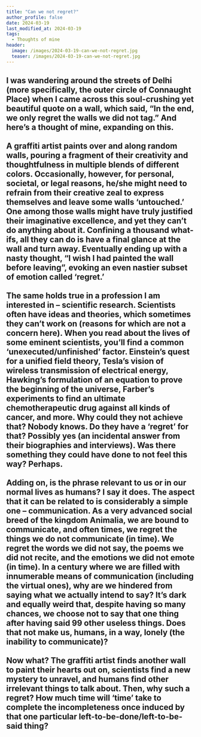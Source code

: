 ```yaml
---
title: "Can we not regret?"
author_profile: false
date: 2024-03-19
last_modified_at: 2024-03-19
tags:
  - Thoughts of mine
header:
  image: /images/2024-03-19-can-we-not-regret.jpg
  teaser: /images/2024-03-19-can-we-not-regret.jpg
---
```


I was wandering around the streets of Delhi (more specifically, the outer circle of Connaught Place) when I came across this soul-crushing yet beautiful quote on a wall, which said, “In the end, we only regret the walls we did not tag.” And here’s a thought of mine, expanding on this. <br><br>
A graffiti artist paints over and along random walls, pouring a fragment of their creativity and thoughtfulness in multiple blends of different colors. Occasionally, however, for personal, societal, or legal reasons, he/she might need to refrain from their creative zeal to express themselves and leave some walls ‘untouched.’ One among those walls might have truly justified their imaginative excellence, and yet they can’t do anything about it. Confining a thousand what-ifs, all they can do is have a final glance at the wall and turn away. Eventually ending up with a nasty thought, “I wish I had painted the wall before leaving”, evoking an even nastier subset of emotion called ‘regret.’ <br><br>
The same holds true in a profession I am interested in – scientific research. Scientists often have ideas and theories, which sometimes they can’t work on (reasons for which are not a concern here). When you read about the lives of some eminent scientists, you’ll find a common ‘unexecuted/unfinished’ factor. Einstein’s quest for a unified field theory, Tesla’s vision of wireless transmission of electrical energy, Hawking’s formulation of an equation to prove the beginning of the universe, Farber’s experiments to find an ultimate chemotherapeutic drug against all kinds of cancer, and more. Why could they not achieve that? Nobody knows. Do they have a ‘regret’ for that? Possibly yes (an incidental answer from their biographies and interviews). Was there something they could have done to not feel this way? Perhaps.<br><br>
Adding on, is the phrase relevant to us or in our normal lives as humans? I say it does. The aspect that it can be related to is considerably a simple one – communication. As a very advanced social breed of the kingdom Animalia, we are bound to communicate, and often times, we regret the things we do not communicate (in time). We regret the words we did not say, the poems we did not recite, and the emotions we did not emote (in time). In a century where we are filled with innumerable means of communication (including the virtual ones), why are we hindered from saying what we actually intend to say? It’s dark and equally weird that, despite having so many chances, we choose not to say that one thing after having said 99 other useless things. Does that not make us, humans, in a way, lonely (the inability to communicate)?<br><br>
Now what? The graffiti artist finds another wall to paint their hearts out on, scientists find a new mystery to unravel, and humans find other irrelevant things to talk about. Then, why such a regret? How much time will ‘time’ take to complete the incompleteness once induced by that one particular left-to-be-done/left-to-be-said thing?<br>
------
